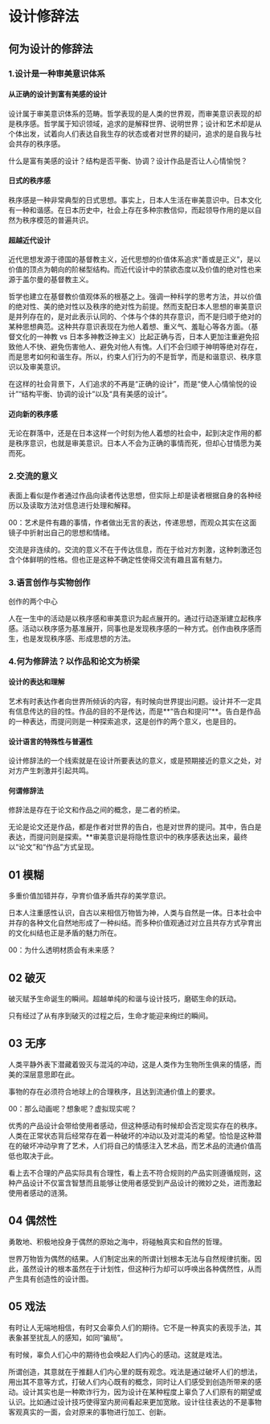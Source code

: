 # 设计修辞法

## 何为设计的修辞法

### 1.设计是一种审美意识体系

#### 从正确的设计到富有美感的设计

设计属于审美意识体系的范畴。哲学表现的是人类的世界观，而审美意识表现的却是秩序感。哲学属于知识领域，追求的是解释世界、说明世界；设计和艺术却是从个体出发，试着向人们表达自我生存的状态或者对世界的疑问，追求的是自我与社会共存的秩序感。

什么是富有美感的设计？结构是否平衡、协调？设计作品是否让人心情愉悦？

#### 日式的秩序感
秩序感是一种非常典型的日式思想。事实上，日本人生活在审美意识中。日本文化有一种和谐感。在日本历史中，社会上存在多种宗教信仰，而起领导作用的是以自然为秩序模范的普遍共识。

#### 超越近代设计
近代思想发源于德国的基督教主义，近代思想的价值体系追求“善或是正义”，是以价值的顶点为朝向的阶梯型结构。而近代设计中的禁欲态度以及价值的绝对性也来源于盖尔曼的基督教主义。

哲学也建立在基督教价值观体系的根基之上。强调一种科学的思考方法，并以价值的绝对性、美的绝对性以及秩序的绝对性为前提。然而支配日本人思想的审美意识是并列存在的，是对此表示认同的、个体与个体的共存意识，而不是归顺于绝对的某种思想典范。这种共存意识表现在为他人着想、重义气、羞耻心等各方面。（基督文化的一神教 vs 日本多神教泛神主义）比起正确与否，日本人更加注重避免招致他人不快、避免伤害他人、避免对他人有愧。人们不会归顺于神明等绝对存在，而是思考如何和谐生存。所以，约束人们行为的不是哲学，而是和谐意识、秩序意识以及审美意识。

在这样的社会背景下，人们追求的不再是“正确的设计”，而是“使人心情愉悦的设计”“结构平衡、协调的设计”以及“具有美感的设计”。

#### 迈向新的秩序感

无论在群落中，还是在日本这样一个时刻为他人着想的社会中，起到决定作用的都是秩序意识，也就是审美意识。日本人不会为正确的事情而死，但却心甘情愿为美而死。

### 2.交流的意义
表面上看似是作者通过作品向读者传达思想，但实际上却是读者根据自身的各种经历以及读取方法对信息进行处理和解释。

00：艺术是件有趣的事情，作者做出无言的表达，传递思想，而观众其实在这面镜子中折射出自己的思想和情绪。

交流是非连续的。交流的意义不在于传达信息，而在于给对方刺激，这种刺激还包含个体鲜明的性格。但也正是这种不确定性使得交流有趣且富有魅力。

### 3.语言创作与实物创作
创作的两个中心

人在一生中的活动是以秩序感和审美意识为起点展开的。通过行动逐渐建立起秩序感。活动以秩序感为基准展开，同事也是发现秩序感的一种方式。创作由秩序感而生，也是发现秩序感、形成思想的方法。

### 4.何为修辞法？以作品和论文为桥梁
#### 设计的表达和理解
艺术有时表达作者向世界所倾诉的内容，有时候向世界提出问题。设计并不一定具有信息传达的目的性。作品的目的不是传达，而是**“告白和提问”**。告白是作品的一种表达，而提问则是一种探索追求，这是创作的两个意义，也是目的。

#### 设计语言的特殊性与普遍性
设计修辞法的一个线索就是在设计所要表达的意义，或是预期接近的意义之处，对对方产生刺激并引起共鸣。

#### 何谓修辞法
修辞法是存在于论文和作品之间的概念，是二者的桥梁。

无论是论文还是作品，都是作者对世界的告白，也是对世界的提问。其中，告白是表达，而提问则是探索。**审美意识是将隐性意识中的秩序感表达出来，最终以“论文”和“作品”方式呈现。

## 01 模糊
多重价值加错并存，孕育价值矛盾共存的美学意识。

日本人注重感性认识，自古以来相信万物皆为神，人类与自然是一体。日本社会中并存的各种文化自然地形成了一种纠结。而多种价值观通过对立且共存方式孕育出的文化纠结也正是矛盾的魅力所在。

00：为什么透明材质会有未来感？

## 02 破灭
破灭赋予生命诞生的瞬间。超越单纯的和谐与设计技巧，磨砺生命的跃动。

只有经过了从有序到破灭的过程之后，生命才能迎来绚烂的瞬间。

## 03 无序
人类平静外表下潜藏着毁灭与混沌的冲动，这是人类作为生物所生俱来的情感，而美的深层意思即在此。

事物的存在必须符合地球上的合理秩序，且达到流通价值上的要求。

00：那么动画呢？想象呢？虚拟现实呢？

优秀的产品设计会带给使用者感动，但这种感动有时候却会否定现实存在的秩序。人类在正常状态背后经常存在着一种破坏的冲动以及对混沌的希望。恰恰是这种潜在的破坏冲动孕育了艺术，人们将自己的情感注入艺术品，而艺术品的流通价值高低也取决于此。

看上去不合理的产品实际具有合理性，看上去不符合规则的产品实则遵循规则，这种产品设计不仅富含智慧而且能够让使用者感受到产品设计的微妙之处，进而激起使用者感动的涟漪。

## 04 偶然性
勇敢地、积极地投身于偶然的原始之海中，将碰触真实和自然的哲理。

世界万物皆为偶然的结果。人们制定出来的所谓计划根本无法与自然规律抗衡。因此，虽然设计的根本虽然在于计划性，但这种行为却可以呼唤出各种偶然性，从而产生具有创造性的设计图。

## 05 戏法
有时让人无端地相信，有时又会辜负人们的期待。它不是一种真实的表现手法，其表象甚至扰乱人的感知，如同“骗局”。

有时候，辜负人们心中的期待也会唤起人们内心的感动。这就是戏法。

所谓创造，其意就在于推翻人们内心里的既有观念。戏法是通过破坏人们的想法，用出其不意等方式，打破人们内心既有的概念，同时让人们感受到创造所带来的感动。设计其实也是一种欺诈行为，因为设计在某种程度上辜负了人们原有的期望或认识。比如通过设计技巧使得室内房间看起来更加宽敞。设计往往表达的不是事物客观真实的一面，会对原来的事物进行加工、创新。